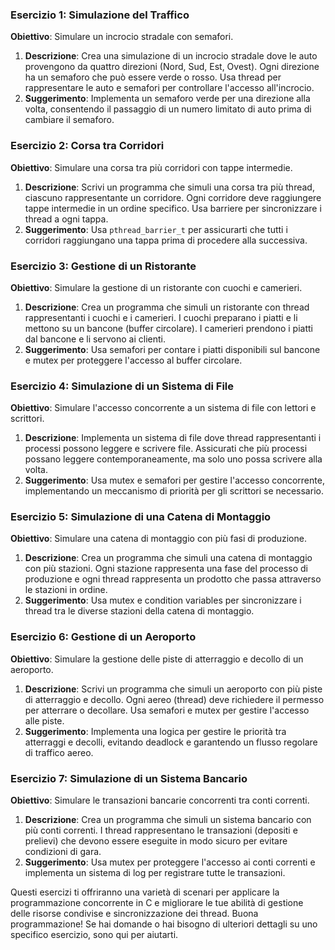### Esercizio 1: Simulazione del Traffico

**Obiettivo**: Simulare un incrocio stradale con semafori.

1. **Descrizione**: Crea una simulazione di un incrocio stradale dove le auto provengono da quattro direzioni (Nord, Sud, Est, Ovest). Ogni direzione ha un semaforo che può essere verde o rosso. Usa thread per rappresentare le auto e semafori per controllare l'accesso all'incrocio.
2. **Suggerimento**: Implementa un semaforo verde per una direzione alla volta, consentendo il passaggio di un numero limitato di auto prima di cambiare il semaforo.

### Esercizio 2: Corsa tra Corridori

**Obiettivo**: Simulare una corsa tra più corridori con tappe intermedie.

1. **Descrizione**: Scrivi un programma che simuli una corsa tra più thread, ciascuno rappresentante un corridore. Ogni corridore deve raggiungere tappe intermedie in un ordine specifico. Usa barriere per sincronizzare i thread a ogni tappa.
2. **Suggerimento**: Usa `pthread_barrier_t` per assicurarti che tutti i corridori raggiungano una tappa prima di procedere alla successiva.

### Esercizio 3: Gestione di un Ristorante

**Obiettivo**: Simulare la gestione di un ristorante con cuochi e camerieri.

1. **Descrizione**: Crea un programma che simuli un ristorante con thread rappresentanti i cuochi e i camerieri. I cuochi preparano i piatti e li mettono su un bancone (buffer circolare). I camerieri prendono i piatti dal bancone e li servono ai clienti.
2. **Suggerimento**: Usa semafori per contare i piatti disponibili sul bancone e mutex per proteggere l'accesso al buffer circolare.

### Esercizio 4: Simulazione di un Sistema di File

**Obiettivo**: Simulare l'accesso concorrente a un sistema di file con lettori e scrittori.

1. **Descrizione**: Implementa un sistema di file dove thread rappresentanti i processi possono leggere e scrivere file. Assicurati che più processi possano leggere contemporaneamente, ma solo uno possa scrivere alla volta.
2. **Suggerimento**: Usa mutex e semafori per gestire l'accesso concorrente, implementando un meccanismo di priorità per gli scrittori se necessario.

### Esercizio 5: Simulazione di una Catena di Montaggio

**Obiettivo**: Simulare una catena di montaggio con più fasi di produzione.

1. **Descrizione**: Crea un programma che simuli una catena di montaggio con più stazioni. Ogni stazione rappresenta una fase del processo di produzione e ogni thread rappresenta un prodotto che passa attraverso le stazioni in ordine.
2. **Suggerimento**: Usa mutex e condition variables per sincronizzare i thread tra le diverse stazioni della catena di montaggio.

### Esercizio 6: Gestione di un Aeroporto

**Obiettivo**: Simulare la gestione delle piste di atterraggio e decollo di un aeroporto.

1. **Descrizione**: Scrivi un programma che simuli un aeroporto con più piste di atterraggio e decollo. Ogni aereo (thread) deve richiedere il permesso per atterrare o decollare. Usa semafori e mutex per gestire l'accesso alle piste.
2. **Suggerimento**: Implementa una logica per gestire le priorità tra atterraggi e decolli, evitando deadlock e garantendo un flusso regolare di traffico aereo.

### Esercizio 7: Simulazione di un Sistema Bancario

**Obiettivo**: Simulare le transazioni bancarie concorrenti tra conti correnti.

1. **Descrizione**: Crea un programma che simuli un sistema bancario con più conti correnti. I thread rappresentano le transazioni (depositi e prelievi) che devono essere eseguite in modo sicuro per evitare condizioni di gara.
2. **Suggerimento**: Usa mutex per proteggere l'accesso ai conti correnti e implementa un sistema di log per registrare tutte le transazioni.

Questi esercizi ti offriranno una varietà di scenari per applicare la programmazione concorrente in C e migliorare le tue abilità di gestione delle risorse condivise e sincronizzazione dei thread. Buona programmazione! Se hai domande o hai bisogno di ulteriori dettagli su uno specifico esercizio, sono qui per aiutarti.